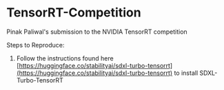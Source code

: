 # TensorRT-Competition
Pinak Paliwal's submission to the NVIDIA TensorRT competition


Steps to Reproduce:
1. Follow the instructions found here [https://huggingface.co/stabilityai/sdxl-turbo-tensorrt](https://huggingface.co/stabilityai/sdxl-turbo-tensorrt) to install SDXL-Turbo-TensorRT

